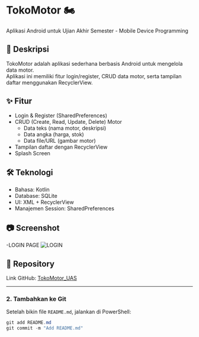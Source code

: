 # TokoMotor 🏍️

Aplikasi Android untuk Ujian Akhir Semester - Mobile Device Programming

## 📌 Deskripsi
TokoMotor adalah aplikasi sederhana berbasis Android untuk mengelola data motor.  
Aplikasi ini memiliki fitur login/register, CRUD data motor, serta tampilan daftar menggunakan RecyclerView.

## ✨ Fitur
- Login & Register (SharedPreferences)
- CRUD (Create, Read, Update, Delete) Motor
  - Data teks (nama motor, deskripsi)
  - Data angka (harga, stok)
  - Data file/URL (gambar motor)
- Tampilan daftar dengan RecyclerView
- Splash Screen

## 🛠️ Teknologi
- Bahasa: Kotlin
- Database: SQLite
- UI: XML + RecyclerView
- Manajemen Session: SharedPreferences

## 📷 Screenshot
-LOGIN PAGE
![LOGIN](https://ibb.co.com/S4ZckKkg)

## 📂 Repository
Link GitHub: [TokoMotor_UAS](https://github.com/tpzmous/TokoMotor_UAS)

---

### 2. Tambahkan ke Git
Setelah bikin file `README.md`, jalankan di PowerShell:

```powershell
git add README.md
git commit -m "Add README.md"
